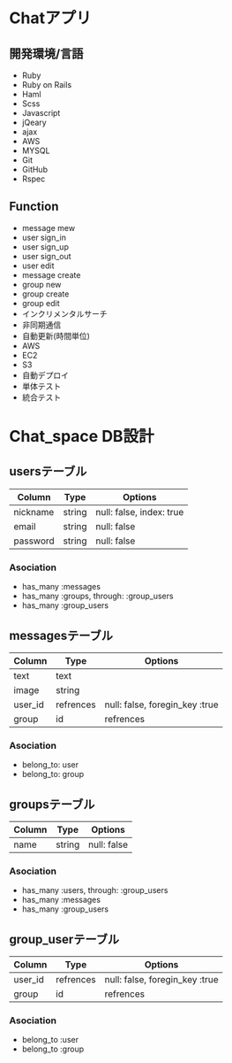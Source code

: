 # Chatアプリ

## 開発環境/言語
- Ruby
- Ruby on Rails
- Haml
- Scss
- Javascript
- jQeary
- ajax
- AWS
- MYSQL
- Git
- GitHub
- Rspec

## Function
- message mew
- user sign_in
- user sign_up
- user sign_out
- user edit
- message create
- group  new
- group create
- group edit
- インクリメンタルサーチ
- 非同期通信
- 自動更新(時間単位)
- AWS
- EC2
- S3
- 自動デプロイ
- 単体テスト
- 統合テスト

# Chat_space DB設計　
## usersテーブル
|Column|Type|Options|
|------|----|-------|
|nickname|string|null: false, index: true|
|email|string|null: false|
|password|string|null: false|
### Asociation
- has_many :messages
- has_many :groups, through: :group_users
- has_many :group_users


## messagesテーブル
|Column|Type|Options|
|------|----|-------|
|text|text|
|image|string|
|user_id|refrences|null: false, foregin_key :true|
|group|id|refrences|null: false, foregin_key :true|
### Asociation
- belong_to: user
- belong_to: group


## groupsテーブル
|Column|Type|Options|
|------|----|-------|
|name|string|null: false|
### Asociation
- has_many :users, through: :group_users
- has_many :messages
- has_many :group_users

## group_userテーブル
|Column|Type|Options|
|------|----|-------|
|user_id|refrences|null: false, foregin_key :true|
|group|id|refrences|null:false, foregin_key :true|
### Asociation
- belong_to :user
- belong_to :group
